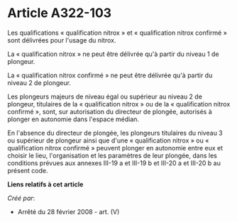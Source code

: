 # Article A322-103

Les qualifications « qualification nitrox » et « qualification nitrox confirmé » sont délivrées pour l'usage du nitrox.

La « qualification nitrox » ne peut être délivrée qu'à partir du niveau 1 de plongeur.

La « qualification nitrox confirmé » ne peut être délivrée qu'à partir du niveau 2 de plongeur.

Les plongeurs majeurs de niveau égal ou supérieur au niveau 2 de plongeur, titulaires de la « qualification nitrox » ou de la
« qualification nitrox confirmé », sont, sur autorisation du directeur de plongée, autorisés à plonger en autonomie dans
l'espace médian.

En l'absence du directeur de plongée, les plongeurs titulaires du niveau 3 ou supérieur de plongeur ainsi que d'une
« qualification nitrox » ou « qualification nitrox confirmé » peuvent plonger en autonomie entre eux et choisir le lieu,
l'organisation et les paramètres de leur plongée, dans les conditions prévues aux annexes III-19 a et III-19 b et III-20 a et
III-20 b au présent code.

**Liens relatifs à cet article**

_Créé par_:

  - Arrêté du 28 février 2008 - art. (V)
